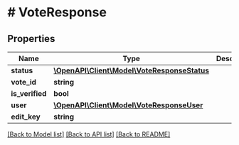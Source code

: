 # # VoteResponse

## Properties

Name | Type | Description | Notes
------------ | ------------- | ------------- | -------------
**status** | [**\OpenAPI\Client\Model\VoteResponseStatus**](VoteResponseStatus.md) |  |
**vote_id** | **string** |  | [optional]
**is_verified** | **bool** |  | [optional]
**user** | [**\OpenAPI\Client\Model\VoteResponseUser**](VoteResponseUser.md) |  | [optional]
**edit_key** | **string** |  | [optional]

[[Back to Model list]](../../README.md#models) [[Back to API list]](../../README.md#endpoints) [[Back to README]](../../README.md)
